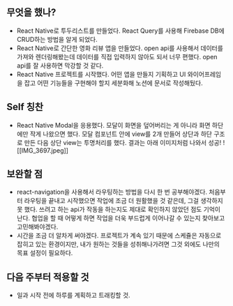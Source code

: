 ## 무엇을 했나?
- React Native로 투두리스트를 만들었다. React Query를 사용해 Firebase DB에 CRUD하는 방법을 알게 되었다.
- React Native로 간단한 영화 리뷰 앱을 만들었다. open api를 사용해서 데이터를 가져와 렌더링해봤는데 데이터를 직접 입력하지 않아도 되서 너무 편했다. open api를 잘 사용하면 막강할 것 같다.
- React Native 프로젝트를 시작했다. 어떤 앱을 만들지 기획하고 UI 와이어프레임을 잡고 어떤 기능들을 구현해야 할지 세분화해 노션에 문서로 작성해뒀다.

## Self 칭찬
- React Native Modal을 응용했다. 모달이 화면을 덮어버리는 게 아니라 화면 하단에만 작게 나왔으면 했다. 모달 컴포넌트 안에 view를 2개 만들어 상단과 하단 구조로 만든 다음 상단 view는 투명처리를 했다. 결과는 아래 이미지처럼 나와서 성공!
  ![[IMG_3697.jpeg]]

## 보완할 점
- react-navigation을 사용해서 라우팅하는 방법을 다시 한 번 공부해야겠다. 처음부터 라우팅을 끝내고 시작했으면 작업에 조금 더 원활했을 것 같은데, 그걸 생각하지 못 했다. 쓰려고 하는 api가 작동을 하는지도 제대로 확인하지 않았던 점도 기억이 난다. 협업을 할 때 어떻게 하면 작업을 더욱 부드럽게 이어나갈 수 있는지 찾아보고 고민해봐야겠다.
- 시간을 조금 더 알차게 써야겠다. 프로젝트가 계속 있기 때문에 스케쥴은 자동으로 잡히고 있는 환경이지만, 내가 원하는 것들을 성취해나가려면 그것 외에도 나만의 목표 설정이 필요하다.

## 다음 주부터 적용할 것
- 일과 시작 전에 하루를 계획하고 트래킹할 것.